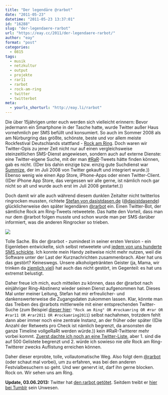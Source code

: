 ```yaml
---
title: "Der legendäre @rarbot"
date: "2011-05-23"
datetime: "2011-05-23 13:37:01"
id: "16288"
slug: "der-legendaere-rarbot"
url: "https://eay.cc/2011/der-legendaere-rarbot/"
author: "eay"
format: "post"
categories:
  - 0815
tags:
  - musik
  - netzkultur
  - output
  - projekte
  - rar11
  - rarbot
  - rock-am-ring
  - twitter
  - twitterbot
meta:
  - yourls_shorturl: "http://eay.li/rarbot"
---
```


Die über 15jährigen unter euch werden sich vielleicht erinnern: Bevor jedermann ein Smartphone in der Tasche hatte, wurde Twitter außer Haus vornehmlich per SMS befüllt und konsumiert. So auch im Sommer 2008 als am Nürburgring das größte, schönste, beste und vor allem meiste Rockfestival Deutschlands stattfand - [Rock am Ring](//eay.cc/tag/rock-am-ring/). Doch waren wir Twitter-Opis zu jener Zeit nicht nur auf einen vergleichsweise steinzeitlichen SMS-Dienst angewiesen, sondern auch auf externe Dienste: eine Twitter-eigene Suche, mit der man [#RaR](https://twitter.com/#!/search/%23RaR)\-Tweets hätte finden können, gab es nicht. ((Der bis dahin einzige bzw. einzig gute Suchdienst war [Summize](http://twitter.com/summize), der im Juli 2008 von Twitter gekauft und integriert wurde.)) Ebenso wenig wie einen App Store, iPhone-Apps oder einen Twitter-Client. ((Der iPhone App Store, das vergessen wir alle gerne, ist nämlich noch gar nicht so alt und wurde auch erst im Juli 2008 gestartet.))

Doch damit wir alle auch während diesem dunklen Zeitalter nicht twitterlos ringrocken mussten, richtete [Stefan von dasistdasen.de](http://dasistdasen.de/) ([@dasistdasende](http://twitter.com/dasistdasende)) glücklicherweise den später legendären [@rarbot](http://twitter.com/rarbot) ein. Einen Twitter-Bot, der sämtliche Rock am Ring-Tweets retweetete. Das hatte den Vorteil, dass man nur dem @rarbot folgen musste und schon wurde man per SMS darüber informiert, was die anderen Ringrocker so trieben.

[![](https://eay.cc/uploads/2011/rarbot.gif)](http://twitter.com/rarbot)

Tolle Sache. Bis der @rarbot - zumindest in seiner ersten Version - ein Eigenleben entwickelte, sich selbst retweetete und [jedem von uns hunderte SMS schickte](http://www.cl.ly/704f). Ich konnte mein Handy zeitweise nicht mehr nutzen, weil die Software unter der Last der Kurznachrichten zusammenbrach. Aber hat uns das gestört? Keineswegs. Unsere alkoholgetränkten Geister (ja, Mama, wir trinken da [ziemlich viel](http://twitpic.com/1s5mu2)) hat auch das nicht gestört, im Gegenteil: es hat uns extremst belustigt.

Daher freue ich mich, euch mitteilen zu können, dass der @rarbot nach einjähriger Ring-Abstinenz wieder seinen Dienst aufgenommen hat. Dieses Mal unter meiner Leitung, Stefan hat mir erfreulicher- und dankenswerterweise die Zugangsdaten zukommen lassen. Klar, könnte man das Treiben des @rarbots mittlerweile mit einer entsprechenden Twitter-Suche (zum Beispiel [dieser hier](http://twitter.com/#!/search/%22Rock%20am%20Ring%22%20OR%20%23rockamring%20OR%20%23rar%20OR%20%23rar11%20OR%20%23rar2011%20OR%20%23rockamring2011): `"Rock am Ring" OR #rockamring OR #rar OR #rar11 OR #rar2011 OR #rockamring2011`) selbst nachahmen, trotzdem fehlt dann aber immer noch eine zentrale Instanz, an der früher oder später ((Die Anzahl der Retweets pro Check ist nämlich begrenzt, da ansonsten die ganze Timeline vollgeRaRt werden würde.)) kein #RaR-Twitterer mehr vorbei kommt. [Zuerst dachte ich noch an eine Twitter-Liste](http://twitter.com/Eay/status/72282187445182464), aber 1. sind die auf 500 Gelistete begrenzt und 2. würde ich sowieso nie _alle_ Rock am Ring-Twitterer zwecks Auflistung erreichen können.

Daher dieser erprobte, tolle, vollautomatische Weg. Also folgt dem [@rarbot](http://twitter.com/rarbot) (oder schaut mal vorbei), um zu erfahren, was bei den anderen Festvialbesuchern so geht. Und wer genervt ist, darf ihn gerne blocken. Rock on. Wir sehen uns am Ring.

**Update, 03.06.2013:** Twitter hat [den rarbot getötet](//eay.cc/2013/der-rarbot-ist-tot-lang-lebe-der-rarbot/). Seitdem treibt er [hier bei Tumblr](http://rarbot.tumblr.com/) sein Unwesen.
